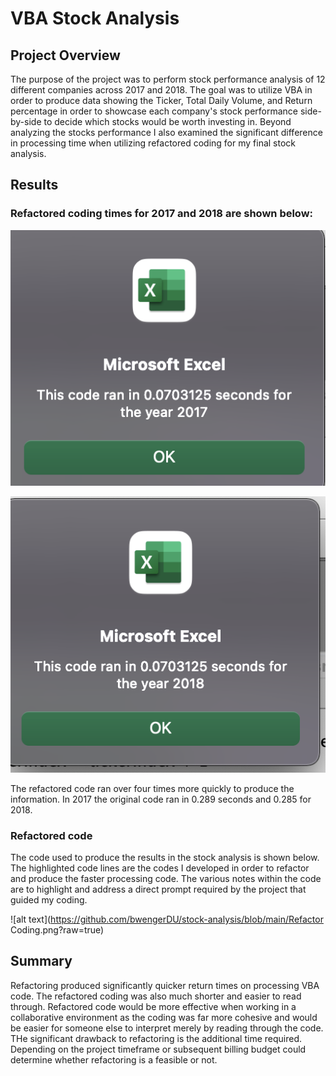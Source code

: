 # VBA Stock Analysis

## Project Overview
The purpose of the project was to perform stock performance analysis of 12 different companies across 2017 and 2018. The goal was to utilize VBA in order to produce data showing the Ticker, Total Daily Volume, and Return percentage in order to showcase each company's stock performance side-by-side to decide which stocks would be worth investing in. Beyond analyzing the stocks performance I also examined the significant difference in processing time when utilizing refactored coding for my final stock analysis. 

## Results
### Refactored coding times for 2017 and 2018 are shown below:
![alt text](https://github.com/bwengerDU/stock-analysis/blob/main/VBA_Challenge_2017.png?raw=true)

![alt text](https://github.com/bwengerDU/stock-analysis/blob/main/VBA_Challenge_2018.png?raw=true)

The refactored code ran over four times more quickly to produce the information. In 2017 the original code ran in 0.289 seconds and 0.285 for 2018. 

### Refactored code
The code used to produce the results in the stock analysis is shown below. The highlighted code lines are the codes I developed in order to refactor and produce the faster processing code. The various notes within the code are to highlight and address a direct prompt required by the project that guided my coding. 

![alt text](https://github.com/bwengerDU/stock-analysis/blob/main/Refactor Coding.png?raw=true)

## Summary
Refactoring produced significantly quicker return times on processing VBA code. The refactored coding was also much shorter and easier to read through. Refactored code would be more effective when working in a collaborative environment as the coding was far more cohesive and would be easier for someone else to interpret merely by reading through the code. THe significant drawback to refactoring is the additional time required. Depending on the project timeframe or subsequent billing budget could determine whether refactoring is a feasible or not. 
